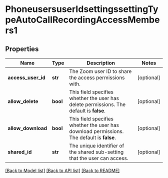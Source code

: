 # PhoneusersuserIdsettingssettingTypeAutoCallRecordingAccessMembers1

## Properties
Name | Type | Description | Notes
------------ | ------------- | ------------- | -------------
**access_user_id** | **str** | The Zoom user ID to share the access permissions with. | [optional] 
**allow_delete** | **bool** | This field specifies whether the user has delete permissions. The default is **false**. | [optional] 
**allow_download** | **bool** | This field specifies whether the user has download permissions. The default is **false**. | [optional] 
**shared_id** | **str** | The unique identifier of the shared sub-setting that the user can access. | [optional] 

[[Back to Model list]](../README.md#documentation-for-models) [[Back to API list]](../README.md#documentation-for-api-endpoints) [[Back to README]](../README.md)

